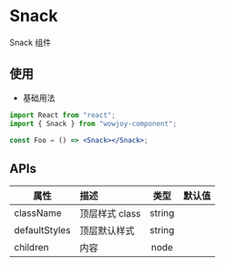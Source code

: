 # Snack

Snack 组件

## 使用

- 基础用法

```jsx
import React from "react";
import { Snack } from "wowjoy-component";

const Foo = () => <Snack></Snack>;
```

## APIs

| 属性          | 描述           |  类型  | 默认值 |
| ------------- | :------------- | :----: | :----: |
| className     | 顶层样式 class | string |        |
| defaultStyles | 顶层默认样式   | string |        |
| children      | 内容           |  node  |        |
